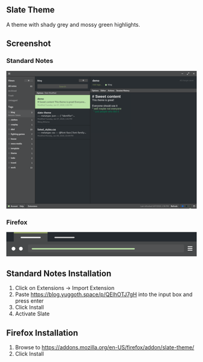 ## Slate Theme

A theme with shady grey and mossy green highlights.

## Screenshot

### Standard Notes
![sn-screenshot.png](./images/sn-screenshot.png)

### Firefox
![ff-preview.png](./images/ff-preview.png)

## Standard Notes Installation

1. Click on Extensions -> Import Extension
2. Paste https://blog.yuggoth.space/p/QElhOTJ7gH into the input box and press enter
3. Click Install
4. Activate Slate

## Firefox Installation

1. Browse to https://addons.mozilla.org/en-US/firefox/addon/slate-theme/
2. Click Install
